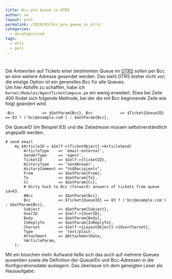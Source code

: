 ```yaml
---
title: Bcc pro Queue in OTRS
author: sw
layout: post
permalink: /2010/03/bcc_pro_queue_in_otrs/
categories:
  - Uncategorized
tags:
  - otrs
  - perl
---
```

# 

Die Antworten auf Tickets einer bestimmten Queue im [OTRS][1] sollen per Bcc an eine weitere Adresse gesendet werden. Das sieht OTRS bisher nicht vor; die einzige Option ist ein generelles Bcc für alle Queues.  
Um hier Abhilfe zu schaffen, habe ich `Kernel/Modules/AgentTicketCompose.pm` ein wenig erweitert. Etwa bei Zeile 400 findet sich folgende Methode, bei der die mit Bcc beginnende Zeile wie folgt geändert wird.

 [1]: http://otrs.org/

`-Bcc            => $GetParam{Bcc},
 Bcc            => $Ticket{QueueID} == 83 ? ('bcc@example.com') : $GetParam{Bcc},`

Die QueueID (im Beispiel 83) und die Zieladresse müssen selbstverständlich angepaßt werden.

    # send email
        my $ArticleID = $Self->{TicketObject}->ArticleSend(
            ArticleType    => 'email-external',
            SenderType     => 'agent',
            TicketID       => $Self->{TicketID},
            HistoryType    => 'SendAnswer',
            HistoryComment => "%%$Recipients",
            From           => $GetParam{From},
            To             => $GetParam{To},
            Cc             => $GetParam{Cc},
            # Dirty hack to Bcc (forward) answers of tickets from queue id=83.
            #Bcc           => $GetParam{Bcc},
            Bcc            => $Ticket{QueueID} == 83 ? ('bcc@example.com') : $GetParam{Bcc},
            Subject        => $GetParam{Subject},
            UserID         => $Self->{UserID},
            Body           => $GetParam{Body},
            InReplyTo      => $GetParam{InReplyTo},
            Charset        => $Self->{LayoutObject}->{UserCharset},
            Type           => 'text/plain',
            Attachment     => @AttachmentData,
            %ArticleParam,
        );
    

Mit ein bisschen mehr Aufwand ließe sich das auch auf mehrere Queues ausweiten sowie die Definition der QueueIDs und Bcc-Adressen in die Konfigurationsdatei auslagern. Das überlasse ich dem geneigten Leser als Hausaufgabe.